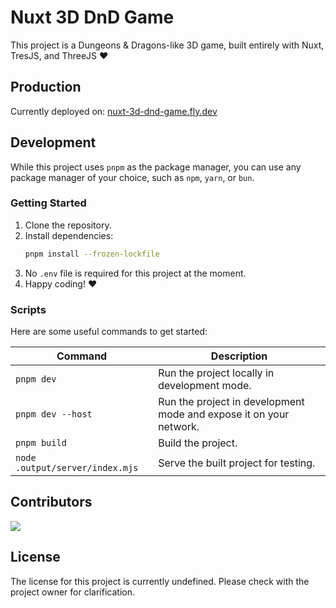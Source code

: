 # Nuxt 3D DnD Game

This project is a Dungeons & Dragons-like 3D game, built entirely with Nuxt, TresJS, and ThreeJS ❤️

## Production

Currently deployed on: [nuxt-3d-dnd-game.fly.dev](https://nuxt-3d-dnd-game.fly.dev/)

## Development

While this project uses `pnpm` as the package manager, you can use any package manager of your choice, such as `npm`, `yarn`, or `bun`.

### Getting Started

1. Clone the repository.
2. Install dependencies:
   ```sh
   pnpm install --frozen-lockfile
   ```
3. No `.env` file is required for this project at the moment.
4. Happy coding! ❤️

### Scripts

Here are some useful commands to get started:

| Command | Description |
|---------|-------------|
| `pnpm dev` | Run the project locally in development mode. |
| `pnpm dev --host` | Run the project in development mode and expose it on your network. |
| `pnpm build` | Build the project. |
| `node .output/server/index.mjs` | Serve the built project for testing. |

## Contributors

<a href="https://github.com/alvarosabu/nuxt-3d-dnd-game/graphs/contributors">
<img src="https://contrib.rocks/image?repo=alvarosabu/nuxt-3d-dnd-game" />
</a>

## License

<!-- TODO -->

The license for this project is currently undefined. Please check with the project owner for clarification.

<!-- maybe: -->
<!-- Published under the [MIT](https://github.com/unjs/rou3/blob/main/LICENSE) license. -->
<!-- For the full license text, please see the [LICENSE](./LICENSE.md) file. -->
